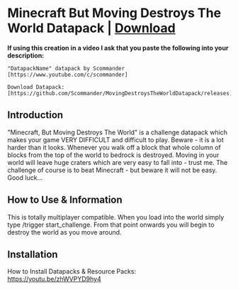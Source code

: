 # Minecraft But Moving Destroys The World Datapack | [Download](https://github.com/Scommander/MovingDestroysTheWorldDatapack/releases)

**If using this creation in a video I ask that you paste the following into your description:**

    "DatapackName" datapack by Scommander [https://www.youtube.com/c/scommander]

    Download Datapack: [https://github.com/Scommander/MovingDestroysTheWorldDatapack/releases]

## Introduction

"Minecraft, But Moving Destroys The World" is a challenge datapack which makes your game VERY DIFFICULT and difficult to play. Beware - it is a lot harder than it looks. Whenever you walk off a block that whole column of blocks from the top of the world to bedrock is destroyed. Moving in your world will leave huge craters which are very easy to fall into - trust me. The challenge of course is to beat Minecraft - but beware it will not be easy. Good luck...

## How to Use & Information

This is totally multiplayer compatible. When you load into the world simply type /trigger start_challenge. From that point onwards you will begin to destroy the world as you move around.

## Installation

How to Install Datapacks & Resource Packs: https://youtu.be/zhWVPYD9hy4
